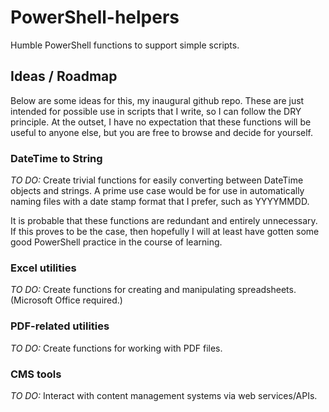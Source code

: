 PowerShell-helpers
==================

Humble PowerShell functions to support simple scripts.

Ideas / Roadmap
---------------

Below are some ideas for this, my inaugural github repo. These are just
intended for possible use in scripts that I write, so I can follow the
DRY principle. At the outset, I have no expectation that these functions
will be useful to anyone else, but you are free to browse and decide for
yourself.

### DateTime to String

*TO DO:* Create trivial functions for easily converting between DateTime
objects and strings. A prime use case would be for use in automatically
naming files with a date stamp format that I prefer, such as YYYYMMDD.

It is probable that these functions are redundant and entirely unnecessary.
If this proves to be the case, then hopefully I will at least have gotten
some good PowerShell practice in the course of learning.

### Excel utilities

*TO DO:* Create functions for creating and manipulating spreadsheets.
(Microsoft Office required.)

### PDF-related utilities

*TO DO:* Create functions for working with PDF files.

### CMS tools

*TO DO:* Interact with content management systems via web services/APIs.
